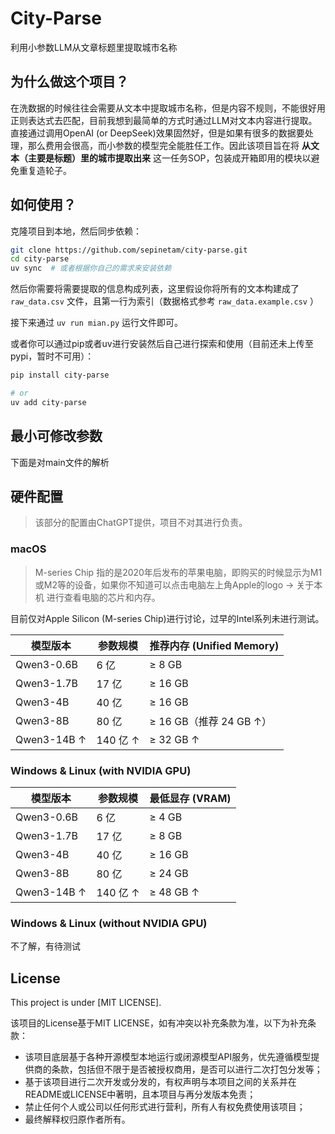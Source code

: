 # City-Parse
利用小参数LLM从文章标题里提取城市名称

## 为什么做这个项目？
在洗数据的时候往往会需要从文本中提取城市名称，但是内容不规则，不能很好用正则表达式去匹配，目前我想到最简单的方式时通过LLM对文本内容进行提取。直接通过调用OpenAI (or DeepSeek)效果固然好，但是如果有很多的数据要处理，那么费用会很高，而小参数的模型完全能胜任工作。因此该项目旨在将 **从文本（主要是标题）里的城市提取出来** 这一任务SOP，包装成开箱即用的模块以避免重复造轮子。

## 如何使用？
克隆项目到本地，然后同步依赖：
```bash
git clone https://github.com/sepinetam/city-parse.git
cd city-parse
uv sync  # 或者根据你自己的需求来安装依赖
```

然后你需要将需要提取的信息构成列表，这里假设你将所有的文本构建成了 `raw_data.csv` 文件，且第一行为索引（数据格式参考 `raw_data.example.csv` ）

接下来通过 `uv run mian.py` 运行文件即可。

或者你可以通过pip或者uv进行安装然后自己进行探索和使用（目前还未上传至pypi，暂时不可用）：
```bash
pip install city-parse

# or
uv add city-parse
```

## 最小可修改参数
下面是对main文件的解析


## 硬件配置
> 该部分的配置由ChatGPT提供，项目不对其进行负责。

### macOS
> M-series Chip 指的是2020年后发布的苹果电脑，即购买的时候显示为M1或M2等的设备，如果你不知道可以点击电脑左上角Apple的logo -> 关于本机 进行查看电脑的芯片和内存。

目前仅对Apple Silicon (M-series Chip)进行讨论，过早的Intel系列未进行测试。

| 模型版本        | 参数规模    | 推荐内存 (Unified Memory) |
|-------------|---------|-----------------------|
| Qwen3-0.6B  | 6 亿     | ≥ 8 GB                |
| Qwen3-1.7B  | 17 亿    | ≥ 16 GB               |
| Qwen3-4B    | 40 亿    | ≥ 16 GB               |
| Qwen3-8B    | 80 亿    | ≥ 16 GB（推荐 24 GB ↑）   |
| Qwen3-14B ↑ | 140 亿 ↑ | ≥ 32 GB ↑             |


### Windows & Linux (with NVIDIA GPU)

| 模型版本        | 参数规模    | 最低显存 (VRAM) |
|-------------|---------|-------------|
| Qwen3-0.6B  | 6 亿     | ≥ 4 GB      |
| Qwen3-1.7B  | 17 亿    | ≥ 8 GB      |
| Qwen3-4B    | 40 亿    | ≥ 16 GB     |
| Qwen3-8B    | 80 亿    | ≥ 24 GB     |
| Qwen3-14B ↑ | 140 亿 ↑ | ≥ 48 GB ↑   |

### Windows & Linux (without NVIDIA GPU)
不了解，有待测试

## License
This project is under [MIT LICENSE].

该项目的License基于MIT LICENSE，如有冲突以补充条款为准，以下为补充条款：

- 该项目底层基于各种开源模型本地运行或闭源模型API服务，优先遵循模型提供商的条款，包括但不限于是否被授权商用，是否可以进行二次打包分发等；  
- 基于该项目进行二次开发或分发的，有权声明与本项目之间的关系并在README或LICENSE中著明，且本项目与再分发版本免责；  
- 禁止任何个人或公司以任何形式进行营利，所有人有权免费使用该项目；
- 最终解释权归原作者所有。

